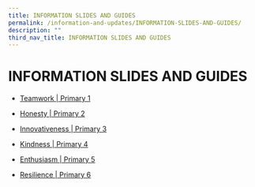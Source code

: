 ```yaml
---
title: INFORMATION SLIDES AND GUIDES
permalink: /information-and-updates/INFORMATION-SLIDES-AND-GUIDES/
description: ""
third_nav_title: INFORMATION SLIDES AND GUIDES
---
```

# INFORMATION SLIDES AND GUIDES

* <a href="/information-and-updates/INFORMATION-SLIDES-AND-GUIDES/teamwork-p1">Teamwork | Primary 1</a>

* <a href="/information-and-updates/INFORMATION-SLIDES-AND-GUIDES/honesty-p2">Honesty | Primary 2</a>

* <a href="/information-and-updates/INFORMATION-SLIDES-AND-GUIDES/innovativeness-p3">Innovativeness | Primary 3</a>

* <a href="/information-and-updates/INFORMATION-SLIDES-AND-GUIDES/kindness-p4">Kindness | Primary 4</a>

* <a href="/information-and-updates/INFORMATION-SLIDES-AND-GUIDES/enthusiasm-p5">Enthusiasm | Primary 5</a>

* <a href="/information-and-updates/INFORMATION-SLIDES-AND-GUIDES/resilience-p6">Resilience | Primary 6</a>